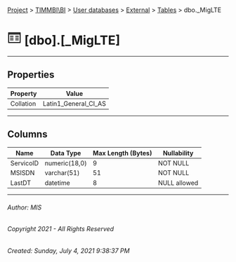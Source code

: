 #### 

[Project](../../../../index.md) > [TIMMBI\\BI](../../../index.md) > [User databases](../../index.md) > [External](../index.md) > [Tables](Tables.md) > dbo._MigLTE

# ![Tables](../../../../Images/Table32.png) [dbo].[_MigLTE]

---

## <a name="#properties"></a>Properties

| Property | Value |
|---|---|
| Collation | Latin1_General_CI_AS |


---

## <a name="#columns"></a>Columns

| Name | Data Type | Max Length (Bytes) | Nullability |
|---|---|---|---|
| ServicoID | numeric(18,0) | 9 | NOT NULL |
| MSISDN | varchar(51) | 51 | NOT NULL |
| LastDT | datetime | 8 | NULL allowed |


---

###### Author:  MIS

###### Copyright 2021 - All Rights Reserved

###### Created: Sunday, July 4, 2021 9:38:37 PM

